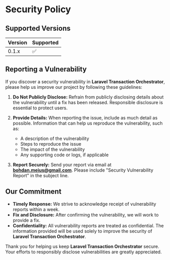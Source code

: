 # Security Policy

## Supported Versions

| Version | Supported |
|---------|-----------|
| 0.1.x   | ✅         |

## Reporting a Vulnerability

If you discover a security vulnerability in **Laravel Transaction Orchestrator**, 
please help us improve our project by following these guidelines:

1. **Do Not Publicly Disclose:** Refrain from publicly disclosing details about the vulnerability until a fix has been
   released. Responsible disclosure is essential to protect users.
2. **Provide Details:** When reporting the issue, include as much detail as possible. Information that can help us
   reproduce the vulnerability, such as:
    - A description of the vulnerability
    - Steps to reproduce the issue
    - The impact of the vulnerability
    - Any supporting code or logs, if applicable

3. **Report Securely:** Send your report via email at [**bohdan.meius@gmail.com**](mailto:bohdan.meius@gmail.com).
   Please include "Security Vulnerability Report" in the subject line.

## Our Commitment

- **Timely Response:** We strive to acknowledge receipt of vulnerability reports within a week.
- **Fix and Disclosure:** After confirming the vulnerability, we will work to provide a fix.
- **Confidentiality:** All vulnerability reports are treated as confidential. The information provided will be used
  solely to improve the security of **Laravel Transaction Orchestrator**.

Thank you for helping us keep **Laravel Transaction Orchestrator** secure. 
Your efforts to responsibly disclose vulnerabilities are greatly appreciated.
